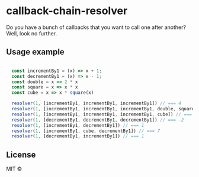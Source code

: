 # callback-chain-resolver

Do you have a bunch of callbacks that you want to call one after another? Well, look no further.


## Usage example

```javascript

  const incrementBy1 = (x) => x + 1;
  const decrementBy1 = (x) => x - 1;
  const double = x => 2 * x
  const square = x => x * x
  const cube = x => x * square(x)

  resolver(1, [incrementBy1, incrementBy1, incrementBy1]) // === 4
  resolver(1, [incrementBy1, incrementBy1, incrementBy1, double, square]) // === 64
  resolver(1, [incrementBy1, incrementBy1, incrementBy1, cube]) // === 64
  resolver(1, [decrementBy1, decrementBy1, decrementBy1]) // === -2
  resolver(1, [incrementBy1, decrementBy1]) // === 1
  resolver(1, [incrementBy1, cube, decrementBy1]) // === 7
  resolver(1, [decrementBy1, incrementBy1]) // === 1

```

## License

MIT &copy;
